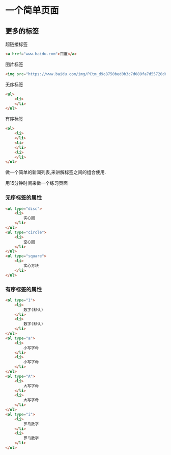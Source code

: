 # 一个简单页面

## 更多的标签

超链接标签

```html
<a href="www.baidu.com">百度</a>
```

图片标签
```html
<img src="https://www.baidu.com/img/PCtm_d9c8750bed0b3c7d089fa7d55720d6cf.png" alt="百度" />
```

无序标签
```html
<ul>
    <li>
    </li>
</ul>
```

有序标签
```html
<ol>
    <li>
    </li>
    <li>
    </li>
    <li>
    </li>
</ol>
```

做一个简单的新闻列表,来讲解标签之间的组合使用.

用15分钟时间来做一个练习页面

### 无序标签的属性
```html
<ul type="disc">
    <li>
        实心圆
    </li>
</ul>
<ul type="circle">
    <li>
        空心圆
    </li>
</ul>
<ul type="square">
    <li>
        实心方块
    </li>
</ul>
```
### 有序标签的属性
```html
<ol type="1">
    <li>
        数字(默认)
    </li>
    <li>
        数字(默认)
    </li>
</ol>
<ol type="a">
    <li>
        小写字母
    </li>
    <li>
        小写字母
    </li>
</ol>
<ol type="A">
    <li>
        大写字母
    </li>
    <li>
        大写字母
    </li>
</ol>
<ol type="i">
    <li>
        罗马数字
    </li>
    <li>
        罗马数字
    </li>
</ol>
```



